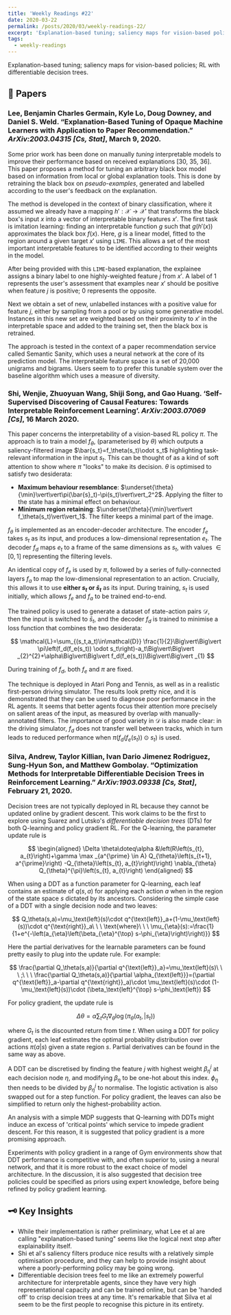 ```yaml
---
title: 'Weekly Readings #22'
date: 2020-03-22
permalink: /posts/2020/03/weekly-readings-22/
excerpt: 'Explanation-based tuning; saliency maps for vision-based policies; RL with differentiable decision trees.'
tags:
  - weekly-readings
---
```


Explanation-based tuning; saliency maps for vision-based policies; RL with differentiable decision trees.


## 📝 Papers

### Lee, Benjamin Charles Germain, Kyle Lo, Doug Downey, and Daniel S. Weld. “Explanation-Based Tuning of Opaque Machine Learners with Application to Paper Recommendation.” *ArXiv:2003.04315 [Cs, Stat]*, March 9, 2020.

Some prior work has been done on manually *tuning* interpretable models to improve their performance based on received explanations [30, 35, 36]. This paper proposes a method for tuning an arbitrary black box model based on information from local or global explanation tools. This is done by retraining the black box on *pseudo-examples*, generated and labelled according to the user's feedback on the explanation.

The method is developed in the context of binary classification, where it assumed we already have a mapping $h':\mathcal{X}\rightarrow \mathcal{X}'$ that transforms the black box's input $x$ into a vector of interpretable binary features $x'$. The first task is imitation learning: finding an interpretable function $g$ such that $g(h'(x))$ approximates the black box $f(x)$. Here, $g$ is a linear model, fitted to the region around a given target $x'$ using `LIME`. This allows a set of the most important interpretable features to be identified according to their weights in the model.

After being provided with this `LIME`-based explanation, the explainee assigns a binary label to one highly-weighted feature $j$ from $x'$. A label of $1$ represents the user's assessment that examples near $x'$ should be positive when feature $j$ is positive; $0$ represents the opposite.

Next we obtain a set of new, unlabelled instances with a positive value for feature $j$, either by sampling from a pool or by using some generative model. Instances in this new set are weighted based on their proximity to $x'$ in the interpretable space and added to the training set, then the black box is retrained.

The approach is tested in the context of a paper recommendation service called Semantic Sanity, which uses a neural network at the core of its prediction model. The interpretable feature space is a set of 20,000 unigrams and bigrams. Users seem to to prefer this tunable system over the baseline algorithm which uses a measure of diversity.

### Shi, Wenjie, Zhuoyuan Wang, Shiji Song, and Gao Huang. ‘Self-Supervised Discovering of Causal Features: Towards Interpretable Reinforcement Learning’. *ArXiv:2003.07069 [Cs]*, 16 March 2020.

This paper concerns the interpretability of a vision-based RL policy $\pi$. The approach is to train a model $f_\theta$, (parameterised by $\theta$) which outputs a saliency-filtered image $\bar{s_t}=f_\theta(s_t)\odot s_t$ highlighting task-relevant information in the input $s_t$. This can be thought of as a kind of soft attention to show where $\pi$ "looks" to make its decision. $\theta$ is optimised to satisfy two desiderata:

- **Maximum behaviour resemblance**: $\underset{\theta}{\min}\vert\vert\pi(\bar{s}_t)-\pi(s_t)\vert\vert_2^2$. Applying the filter to the state has a minimal effect on behaviour.
- **Minimum region retaining**: $\underset{\theta}{\min}\vert\vert f_\theta(s_t)\vert\vert_1$. The filter keeps a minimal part of the image.

$f_\theta$ is implemented as an encoder-decoder architecture. The encoder $f_e$ takes $s_t$ as its input, and produces a low-dimensional representation $e_t$. The decoder $f_d$ maps $e_t$ to a frame of the same dimensions as $s_t$, with values $\in [0,1]$ representing the filtering levels.

An identical copy of $f_e$ is used by $\pi$, followed by a series of fully-connected layers $f_a$ to map the low-dimensional representation to an action. Crucially, this allows it to use **either $s_t$ or $\bar{s}_t$** as its input. During training, $s_t$ is used initially, which allows $f_e$ and $f_a$ to be trained end-to-end. 

The trained policy is used to generate a dataset of state-action pairs $\mathcal{D}$, then the input is switched to $\bar{s}_t$, and the decoder $f_d$ is trained to minimise a loss function that combines the two desiderata:

$$
\mathcal{L}=\sum_{(s_t,a_t)\in\mathcal{D}} \frac{1}{2}\Big\vert\Big\vert \pi\left(f_d(f_e(s_t)) \odot s_t\right)-a_t\Big\vert\Big\vert _{2}^{2}+\alpha\Big\vert\Big\vert  f_d(f_e(s_t))\Big\vert\Big\vert _{1}
$$

During training of $f_d$, both $f_e$ and $\pi$ are fixed. 

The technique is deployed in Atari Pong and Tennis, as well as in a realistic first-person driving simulator. The results look pretty nice, and it is demonstrated that they can be used to diagnose poor performance in the RL agents. It seems that better agents focus their attention more precisely on salient areas of the input, as measured by overlap with manually-annotated filters. The importance of good variety in $\mathcal{D}$ is also made clear: in the driving simulator, $f_d$ does not transfer well between tracks, which in turn leads to reduced performance when $\pi\left(f_d(f_e(s_t)) \odot s_t\right)$ is used.

### Silva, Andrew, Taylor Killian, Ivan Dario Jimenez Rodriguez, Sung-Hyun Son, and Matthew Gombolay. “Optimization Methods for Interpretable Differentiable Decision Trees in Reinforcement Learning.” *ArXiv:1903.09338 [Cs, Stat]*, February 21, 2020.

Decision trees are not typically deployed in RL because they cannot be updated online by gradient descent. This work claims to be the first to explore using Suarez and Lutsko's *differentiable decision trees* (DTs) for both Q-learning and policy gradient RL. For the Q-learning, the parameter update rule is

$$
\begin{aligned}
\Delta \theta\doteq\alpha &\left(R\left(s_{t}, a_{t}\right)+\gamma \max _{a^{\prime} \in A} Q_{\theta}\left(s_{t+1}, a^{\prime}\right)
-Q_{\theta}\left(s_{t}, a_{t}\right)\right) \nabla_{\theta} Q_{\theta}^{\pi}\left(s_{t}, a_{t}\right)
\end{aligned}
$$

When using a DDT as a function parameter for Q-learning, each leaf contains an estimate of $q(s,a)$ for applying each action $a$ when in the region of the state space $s$ dictated by its ancestors. Considering the simple case of a DDT with a single decision node and two leaves:

$$
Q_\theta(s,a)=\mu_\text{left}(s)\cdot q^{\text{left}}_a+(1-\mu_\text{left}(s))\cdot q^{\text{right}}_a\ \ \ \text{where}\ \ \ \mu_{\eta}(s):=\frac{1}{1+e^{-\left(a_{\eta}\left(\beta_{\eta}^{\top} s-\phi_{\eta}\right)\right)}}
$$

Here the partial derivatives for the learnable parameters can be found pretty easily to plug into the update rule. For example:

$$
\frac{\partial Q_\theta(s,a)}{\partial q^{\text{left}}_a}=\mu_\text{left}(s)\ \ \ ;\ \ \ \frac{\partial Q_\theta(s,a)}{\partial \alpha_{\text{left}}}=(\partial q^{\text{left}}_a-\partial q^{\text{right}}_a)\cdot \mu_\text{left}(s)\cdot (1-\mu_\text{left}(s))\cdot (\beta_\text{left}^{\top} s-\phi_\text{left})
$$

For policy gradient, the update rule is

$$
\Delta \theta=\alpha \sum_{t} G_{t} \nabla_{\theta} \log \left(\pi_{\theta}\left(a_{t}, \vert s_{t}\right)\right)
$$

where $G_t$ is the discounted return from time $t$. When using a DDT for policy gradient, each leaf estimates the optimal probability distribution over actions $\pi(a\vert s)$ given a state region $s$. Partial derivatives can be found in the same way as above.

A DDT can be discretised by finding the feature $j$ with highest weight $\beta^j_\eta$ at each decision node $\eta$, and modifying $\beta_\eta$ to be one-hot about this index. $\phi_\eta$ then needs to be divided by $\beta^j_\eta$ to normalise. The logistic activation is also swapped out for a step function. For policy gradient, the leaves can also be simplified to return only the highest-probability action.

An analysis with a simple MDP suggests that Q-learning with DDTs might induce an excess of 'critical points' which service to impede gradient descent. For this reason, it is suggested that policy gradient is a more promising approach.

Experiments with policy gradient in a range of Gym environments show that DDT performance is competitive with, and often superior to, using a neural network, and that it is more robust to the exact choice of model architecture. In the discussion, it is also suggested that decision tree policies could be specified as priors using expert knowledge, before being refined by policy gradient learning.

## 🗝️  Key Insights

- While their implementation is rather preliminary, what Lee et al are calling "explanation-based tuning" seems like the logical next step after explainability itself. 
- Shi et al's saliency filters produce nice results with a relatively simple optimisation procedure, and they can help to provide insight about where a poorly-performing policy may be going wrong.
- Differentiable decision trees feel to me like an extremely powerful architecture for interpretable agents, since they have very high representational capacity and can be trained online, but can be 'handed off' to crisp decision trees at any time. It's remarkable that Silva et al seem to be the first people to recognise this picture in its entirety. 
